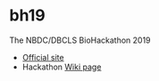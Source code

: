 # bh19

The NBDC/DBCLS BioHackathon 2019

* [Official site](http://2019.biohackathon.org)
* Hackathon [Wiki page](https://github.com/dbcls/bh19/wiki)

